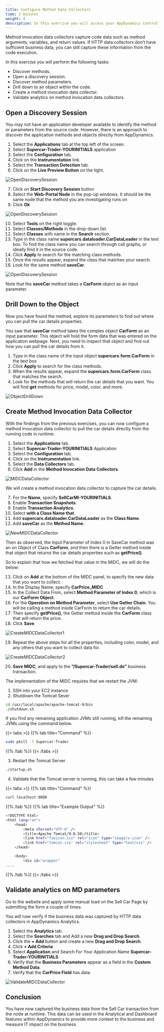 ```yaml
---
title: Configure Method Data Collectors
time: 2 minutes
weight: 4
description: In this exercise you will access your AppDynamics Controller from your web browser and enable the Agentless Analytics from there.
---
```

Method invocation data collectors capture code data such as method arguments, variables, and return values. If HTTP data collectors don’t have sufficient business data, you can still capture these information from the code execution.

In this exercise you will perform the following tasks:

*   Discover methods.
*   Open a discovery session.
*   Discover method parameters.
*   Drill down to an object within the code.
*   Create a method invocation data collector.
*   Validate analytics on method invocation data collectors.


## Open a Discovery Session

You may not have an application developer available to identify the method or parameters from the source code. However, there is an approach to discover the application methods and objects directly from AppDynamics.

1. Select the **Applications** tab at the top left of the screen.
2. Select **Supercar-Trader-YOURINITIALS** application
3. Select the **Configuration** tab.
4. Click on the **Instrumentation** link.
5. Select the **Transaction Detection** tab.
6. Click on the **Live Preview Button** on the tight.

![OpenDiscoverySession](images/05-live-preview.png)


7. Click on **Start Discovery Session** button
8. Select the **Web-Portal Node** in the pop-up windows. It should be the same node that the method you are investigating runs on
9. Click **Ok**

![OpenDiscoverySession](images/05-biq-trans-disco.png)

10. Select **Tools** on the right toggle.
11. Select **Classes/Methods** in the drop-down list.
12. Select **Classes** with name in the **Search** section.
13. Type in the class name **supercars.dataloader.CarDataLoader** in the text box. To find the class name you can search through call graphs, or ideally find it in the source code. 
14. Click **Apply** to search for the matching class methods.
15. Once the results appear, expand the class that matches your search.
16. Look for the same method **saveCar**.

![OpenDiscoverySession](images/05-biq-trans-disco-config.png)

Note that the **saveCar** method takes a **CarForm** object as an input parameter.

## Drill Down to the Object

Now you have found the method, explore its parameters to find out where you can pull the car details properties.

You saw that **saveCar** method takes the complex object **CarForm** as an input parameter. This object will hold the form data that was entered on the application webpage. Next, you need to inspect that object and find out how you can pull the car details from it.

1. Type in the class name of the input object **supercars.form.CarForm** in the text box
2. Click **Apply** to search for the class methods.
3. When the results appear, expand the **supercars.form.CarForm** class that matches the search.
4. Look for the methods that will return the car details that you want. You will find **get** methods for price, model, color, and more.

![ObjectDrillDown](images/05-biq-object-drilldown.png)

## Create Method Invocation Data Collector

With the findings from the previous exercises, you can now configure a method invocation data collector to pull the car details directly from the running code in runtime.

1. Select the **Applications** tab.
2. Select **Supercar-Trader-YOURINITIALS** Application
3. Select the **Configuration** tab.
4. Click on the **Instrumentation** link.
5. Select the **Data Collectors** tab.
6. Click **Add** in the **Method Invocation Data Collectors**.

![MIDCDataCollector](images/05-biq-method-collector.png)

We will create a method invocation data collector to capture the car details.

7. For the **Name**, specify **SellCarMI-YOURINITIALS**.
8. Enable **Transaction Snapshots**.
9. Enable **Transaction Analytics**.
10. Select **with a Class Name that**.
11. Add **supercars.dataloader.CarDataLoader** as the **Class Name**.
12. Add **saveCar** as the **Method Name**.

![NewMIDCDataCollector](images/05-biq-midc-config.png)

Then as observed, the Input Parameter of Index 0 in SaveCar method was an on Object of Class **CarForm**, and then there is a Getter method inside that object that returns the car details properties such as **getPrice()**.

So to explain that how we fetched that value in the MIDC, we will do the below:

13. Click on **Add**  at the bottom of the MIDC panel, to specify the new data that you want to collect.
14. In the Display Name, specify **CarPrice_MIDC**
15. In the Collect Data From, select **Method Parameter of Index 0**, which is our **CarForm Object**.
16. For the **Operation on Method Parameter**, select **Use Getter Chain**. You will be calling a method inside CarForm to return the car details.
17. Then specify **getPrice()**, the Getter method inside the **CarForm** class that will return the price.
18. Click **Save**.

![CreateMIDCDataCollector1](images/05-biq-midc-datacoll.png)

19. Repeat the above steps for all the properties, including color, model, and any others that you want to collect data for.

![CreateMIDCDataCollector2](images/05-biq-midc-details.png)

20. **Save MIDC**, and apply to the **”/Supercar-Trader/sell.do”** business transaction.

The implementation of the MIDC requires that we restart the JVM:

1. SSH into your EC2 instance
2. Shutdown the Tomcat Sever

``` bash
cd /usr/local/apache/apache-tomcat-9/bin
./shutdown.sh
```
If you find any remaining application JVMs still running, kill the remaining JVMs using the command below.

{{< tabs >}}
{{% tab title="Command" %}}

``` bash
sudo pkill -f Supercar-Trader
```

{{% /tab %}}
{{< /tabs >}}

3. Restart the Tomcat Server

``` bash
./startup.sh
```
4. Validate that the Tomcat server is running, this can take a few minutes

{{< tabs >}}
{{% tab title="Command" %}}
``` bash
curl localhost:8080
```
{{% /tab %}}
{{% tab title="Example Output" %}}
``` bash
<!DOCTYPE html>
<html lang="en">
    <head>
        <meta charset="UTF-8" />
        <title>Apache Tomcat/9.0.50</title>
        <link href="favicon.ico" rel="icon" type="image/x-icon" />
        <link href="tomcat.css" rel="stylesheet" type="text/css" />
    </head>

    <body>
        <div id="wrapper"
....
```
{{% /tab %}}
{{< /tabs >}}


## Validate analytics on MD parameters

Go to the website and apply some manual load on the Sell Car Page by submitting the form a couple of times.

You will now verify if the business data was captured by HTTP data collectors in AppDynamics Analytics.

1. Select the **Analytics** tab. 
2. Select the **Searches** tab and Add a new **Drag and Drop Search**. 
3. Click the **+ Add** button and create a new **Drag and Drop Search**.
4. Click **+ Add Criteria** 
5. Select **Application** and Search For Your Application Name **Supercar-Trader-YOURINITIALS**
6. Verify that the **Business Parameters** appear as a field in the **Custom Method Data**. 
7. Verify that the **CarPrice Field** has data.

![ValidateMIDCDataCollector](images/05-biq-search-results.png)

## Conclusion

You have now captured the business data from the Sell Car transaction from the node at runtime. This data can be used in the Analytical and Dashboard features within AppDynamics to provide more context to the business and measure IT impact on the business.